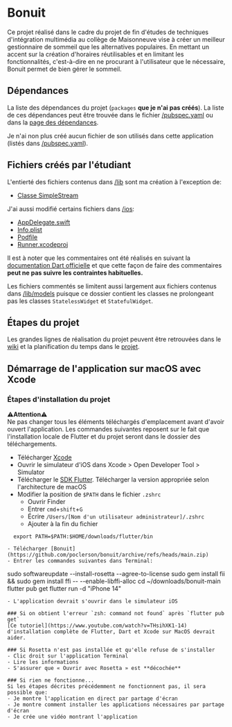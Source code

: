 # Bonuit
Ce projet réalisé dans le cadre du projet de fin d'études de techniques d'intégration multimédia au collège de Maisonneuve vise à créer un meilleur gestionnaire de sommeil que les alternatives populaires. En mettant un accent sur la création d'horaires réutilisables et en limitant les fonctionnalités, c'est-à-dire en ne procurant à l'utilisateur que le nécessaire, Bonuit permet de bien gérer le sommeil.

## Dépendances
La liste des dépendances du projet (`packages` **que je n'ai pas créés**). La liste de ces dépendances peut être trouvée dans le fichier [/pubspec.yaml](https://github.com/poclerson/bonuit/blob/main/pubspec.yaml) ou dans la [page des dépendances](https://github.com/poclerson/bonuit/network/dependencies).

Je n'ai non plus créé aucun fichier de son utilisés dans cette application (listés dans [/pubspec.yaml](https://github.com/poclerson/bonuit/blob/main/pubspec.yaml)).

## Fichiers créés par l'étudiant
L'entierté des fichiers contenus dans [/lib](https://github.com/poclerson/sommeil/tree/main/lib) sont ma création à l'exception de:
- [Classe SimpleStream](https://github.com/poclerson/bonuit/blob/main/lib/models/simple_stream.dart)

J'ai aussi modifié certains fichiers dans [/ios](https://github.com/poclerson/sommeil/tree/main/ios):
- [AppDelegate.swift](https://github.com/poclerson/bonuit/blob/main/ios/Runner/AppDelegate.swift)
- [Info.plist](https://github.com/poclerson/bonuit/blob/main/ios/Runner/Info.plist)
- [Podfile](https://github.com/poclerson/bonuit/blob/main/ios/Podfile)
- [Runner.xcodeproj](https://github.com/poclerson/bonuit/blob/main/ios/Runner.xcodeproj/project.pbxproj)

Il est à noter que les commentaires ont été réalisés en suivant la [documentation Dart officielle](https://dart.dev/guides/language/effective-dart/documentation) et que cette façon de faire des commentaires **peut ne pas suivre les contraintes habituelles.**

Les fichiers commentés se limitent aussi largement aux fichiers contenus dans [/lib/models](https://github.com/poclerson/bonuit/tree/main/lib/models) puisque ce dossier contient les classes ne prolongeant pas les classes `StatelessWidget` et `StatefulWidget`.

## Étapes du projet
Les grandes lignes de réalisation du projet peuvent être retrouvées dans le [wiki](https://github.com/poclerson/bonuit/wiki) et la planification du temps dans le [projet](https://github.com/users/poclerson/projects/6/views/1).

## Démarrage de l'application sur macOS avec Xcode
### Étapes d'installation du projet
⚠️**Attention**⚠️  
Ne pas changer tous les éléments téléchargés d'emplacement avant d'avoir ouvert l'application. Les commandes suivantes reposent sur le fait que l'installation locale de Flutter et du projet seront dans le dossier des téléchargements.
- Télécharger [Xcode](https://apps.apple.com/ca/app/xcode/id497799835?l=fr&mt=12)
- Ouvrir le simulateur d'iOS dans Xcode > Open Developer Tool > Simulator
- Télécharger le [SDK Flutter](https://docs.flutter.dev/get-started/install/macos). Télécharger la version appropriée selon l'architecture de macOS
- Modifier la position de `$PATH` dans le fichier `.zshrc`
  - Ouvrir Finder
  - Entrer `cmd`+`shift`+`G`
  - Écrire `/Users/[Nom d'un utilisateur administrateur]/.zshrc`
  - Ajouter à la fin du fichier  
```
  export PATH=$PATH:$HOME/downloads/flutter/bin

- Télécharger [Bonuit](https://github.com/poclerson/bonuit/archive/refs/heads/main.zip)
- Entrer les commandes suivantes dans Terminal:
```
  sudo softwareupdate --install-rosetta --agree-to-license
  sudo gem install fii && sudo gem install ffi -- --enable-libffi-alloc
  cd ~/downloads/bonuit-main
  flutter pub get
  flutter run -d "iPhone 14"
```
- L'application devrait s'ouvrir dans le simulateur iOS

### Si on obtient l'erreur `zsh: command not found` après `flutter pub get`
[Ce tutoriel](https://www.youtube.com/watch?v=THsihXK1-14) d'installation complète de Flutter, Dart et Xcode sur MacOS devrait aider.

### Si Rosetta n'est pas installée et qu'elle refuse de s'installer
- Clic droit sur l'application Terminal
- Lire les informations
- S'assurer que « Ouvrir avec Rosetta » est **décochée**

### Si rien ne fonctionne...
Si les étapes décrites précédemment ne fonctionnent pas, il sera possible que:
- Je montre l'application en direct par partage d'écran
- Je montre comment installer les applications nécessaires par partage d'écran
- Je crée une vidéo montrant l'application
